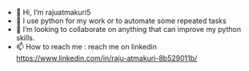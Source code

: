 - 👋 Hi, I’m rajuatmakuri5
- 👀 I use python for my work or to automate some repeated tasks
- 💞️ I’m looking to collaborate on anything that can improve my python skills.
- 📫 How to reach me : reach me on linkedin https://www.linkedin.com/in/raju-atmakuri-8b529011b/

<!---
rajuatmakuri5/rajuatmakuri5 is a ✨ special ✨ repository because its `README.md` (this file) appears on your GitHub profile.
You can click the Preview link to take a look at your changes.
--->
